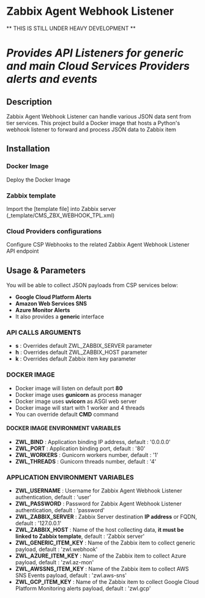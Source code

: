 # Zabbix Agent Webhook Listener
** THIS IS STILL UNDER HEAVY DEVELOPMENT **

# *Provides API Listeners for generic and main Cloud Services Providers alerts and events*

## Description
Zabbix Agent Webhook Listener can handle various JSON data sent from tier services.
This project build a Docker image that hosts a Python's webhook listener to forward and process JSON data to Zabbix item

## Installation
### Docker Image
Deploy the Docker Image

### Zabbix template
Import the [template file] into Zabbix server (_template/CMS_ZBX_WEBHOOK_TPL.xml)


### Cloud Providers configurations
Configure CSP Webhooks to the related Zabbix Agent Webhook Listener API endpoint


## Usage & Parameters
You will be able to collect JSON payloads from CSP services below:

* **Google Cloud Platform Alerts**
* **Amazon Web Services SNS**
* **Azure Monitor Alerts**
* It also provides a **generic** interface

### API CALLS ARGUMENTS
* **s** : Overrides default ZWL_ZABBIX_SERVER parameter
* **h** : Overrides default ZWL_ZABBIX_HOST parameter
* **k** : Overrides default Zabbix item key parameter

### DOCKER IMAGE
* Docker image will listen on default port **80**
* Docker image uses **gunicorn** as process manager
* Docker image uses **uvicorn** as ASGI web server
* Docker image will start with 1 worker and 4 threads 
* You can override default **CMD** command

#### DOCKER IMAGE ENVIRONMENT VARIABLES
* **ZWL_BIND** : Application binding IP address, default : '0.0.0.0'
* **ZWL_PORT** : Application binding port, default : '80'
* **ZWL_WORKERS** : Gunicorn workers number, default : '1'
* **ZWL_THREADS** : Gunicorn threads number, default : '4'

### APPLICATION ENVIRONMENT VARIABLES
* **ZWL_USERNAME** : Username for Zabbix Agent Webhook Listener authentication, default : 'user'
* **ZWL_PASSWORD** : Password for Zabbix Agent Webhook Listener authentication, default : 'password'
* **ZWL_ZABBIX_SERVER** : Zabbix Server destination **IP address** or FQDN, default : '127.0.0.1'
* **ZWL_ZABBIX_HOST** : Name of the host collecting data, **it must be linked to Zabbix template**, default : 'Zabbix server'
* **ZWL_GENERIC_ITEM_KEY** : Name of the Zabbix item to collect generic payload, default : 'zwl.webhook'
* **ZWL_AZURE_ITEM_KEY** : Name of the Zabbix item to collect Azure payload, default : 'zwl.az-mon'
* **ZWL_AWSSNS_ITEM_KEY** : Name of the Zabbix item to collect AWS SNS Events payload, default : 'zwl.aws-sns'
* **ZWL_GCP_ITEM_KEY** : Name of the Zabbix item to collect Google Cloud Platform Monitoring alerts payload, default : 'zwl.gcp'
